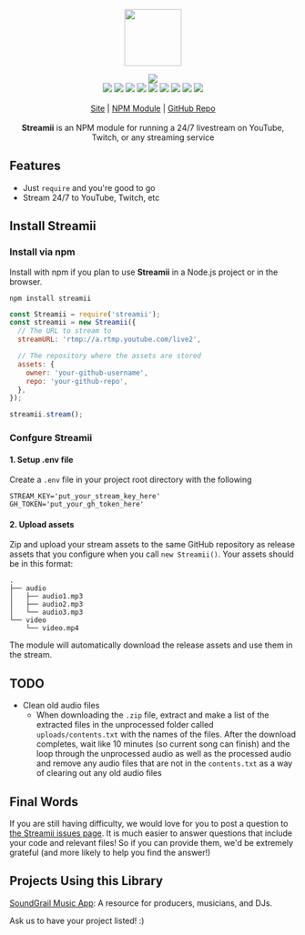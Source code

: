 <p align="center">
  <a href="https://cdn.itwcreativeworks.com/assets/itw-creative-works/images/logo/itw-creative-works-brandmark-black-x.svg">
    <img src="https://cdn.itwcreativeworks.com/assets/itw-creative-works/images/logo/itw-creative-works-brandmark-black-x.svg" width="100px">
  </a>
</p>

<p align="center">
  <img src="https://img.shields.io/github/package-json/v/itw-creative-works/streamii.svg">
  <br>
  <img src="https://img.shields.io/librariesio/release/npm/streamii.svg">
  <img src="https://img.shields.io/bundlephobia/min/streamii.svg">
  <img src="https://img.shields.io/codeclimate/maintainability-percentage/itw-creative-works/streamii.svg">
  <img src="https://img.shields.io/npm/dm/streamii.svg">
  <img src="https://img.shields.io/node/v/streamii.svg">
  <img src="https://img.shields.io/website/https/itwcreativeworks.com.svg">
  <img src="https://img.shields.io/github/license/itw-creative-works/streamii.svg">
  <img src="https://img.shields.io/github/contributors/itw-creative-works/streamii.svg">
  <img src="https://img.shields.io/github/last-commit/itw-creative-works/streamii.svg">
  <br>
  <br>
  <a href="https://itwcreativeworks.com">Site</a> | <a href="https://www.npmjs.com/package/streamii">NPM Module</a> | <a href="https://github.com/itw-creative-works/streamii">GitHub Repo</a>
  <br>
  <br>
  <strong>Streamii</strong> is an NPM module for running a 24/7 livestream on YouTube, Twitch, or any streaming service
</p>

## Features
* Just `require` and you're good to go
* Stream 24/7 to YouTube, Twitch, etc

## Install Streamii
### Install via npm
Install with npm if you plan to use **Streamii** in a Node.js project or in the browser.
```shell
npm install streamii
```

```js
const Streamii = require('streamii');
const streamii = new Streamii({
  // The URL to stream to
  streamURL: 'rtmp://a.rtmp.youtube.com/live2',

  // The repository where the assets are stored
  assets: {
    owner: 'your-github-username',
    repo: 'your-github-repo',
  },
});

streamii.stream();
```

### Confgure Streamii
#### 1. Setup .env file
Create a `.env` file in your project root directory with the following
```
STREAM_KEY='put_your_stream_key_here'
GH_TOKEN='put_your_gh_token_here'
```

#### 2. Upload assets
Zip and upload your stream assets to the same GitHub repository as release assets that you configure when you call `new Streamii()`. Your assets should be in this format:
```
.
├── audio
│   ├── audio1.mp3
│   ├── audio2.mp3
│   └── audio3.mp3
└── video
    └── video.mp4
```
The module will automatically download the release assets and use them in the stream.

## TODO
* Clean old audio files
  * When downloading the `.zip` file, extract and make a list of the extracted files in the unprocessed folder called `uploads/contents.txt` with the names of the files. After the download completes, wait like 10 minutes (so current song can finish) and the loop through the unprocessed audio as well as the processed audio and remove any audio files that are not in the `contents.txt` as a way of clearing out any old audio files


## Final Words
If you are still having difficulty, we would love for you to post a question to [the Streamii issues page](https://github.com/itw-creative-works/streamii/issues). It is much easier to answer questions that include your code and relevant files! So if you can provide them, we'd be extremely grateful (and more likely to help you find the answer!)

## Projects Using this Library
[SoundGrail Music App](https://app.soundgrail.com/): A resource for producers, musicians, and DJs. <br>

Ask us to have your project listed! :)
